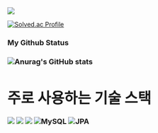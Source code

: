 <div>
<img src="https://img.shields.io/badge/tazanboy2@naver.com-EA4335?style=for-the-badge&logo=Gmail&logoColor=white">
<div>

[![Solved.ac Profile](http://mazassumnida.wtf/api/v2/generate_badge?boj=tazanboy2)](https://solved.ac/tazanboy2/)
  
<h3 align="left">My Github Status <h3>

<div>
  
![Anurag's GitHub stats](https://github-readme-stats.vercel.app/api?username=JihwanKim0929&theme=synthwave&show_icons=true)
  
</div>

<div>
  
# 주로 사용하는 기술 스택
<img src="https://img.shields.io/badge/JAVA-007396?style=for-the-badge&logo=java&logoColor=white">    <img src="https://img.shields.io/badge/springboot-6DB33F?style=for-the-badge&logo=springboot&logoColor=white">    <img src="https://img.shields.io/badge/Spring Security-6DB33F?style=for-the-badge&logo=Spring Security&logoColor=white">    ![MySQL](https://img.shields.io/badge/MySQL-4479A1?style=for-the-badge&logo=mysql&logoColor=white)    ![JPA](https://img.shields.io/badge/JPA-hibernate-orange)  

